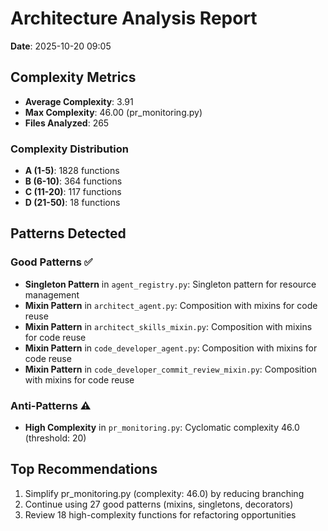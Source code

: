 # Architecture Analysis Report

**Date**: 2025-10-20 09:05

## Complexity Metrics

- **Average Complexity**: 3.91
- **Max Complexity**: 46.00 (pr_monitoring.py)
- **Files Analyzed**: 265

### Complexity Distribution

- **A (1-5)**: 1828 functions
- **B (6-10)**: 364 functions
- **C (11-20)**: 117 functions
- **D (21-50)**: 18 functions

## Patterns Detected

### Good Patterns ✅

- **Singleton Pattern** in `agent_registry.py`: Singleton pattern for resource management
- **Mixin Pattern** in `architect_agent.py`: Composition with mixins for code reuse
- **Mixin Pattern** in `architect_skills_mixin.py`: Composition with mixins for code reuse
- **Mixin Pattern** in `code_developer_agent.py`: Composition with mixins for code reuse
- **Mixin Pattern** in `code_developer_commit_review_mixin.py`: Composition with mixins for code reuse

### Anti-Patterns ⚠️

- **High Complexity** in `pr_monitoring.py`: Cyclomatic complexity 46.0 (threshold: 20)

## Top Recommendations

1. Simplify pr_monitoring.py (complexity: 46.0) by reducing branching
2. Continue using 27 good patterns (mixins, singletons, decorators)
3. Review 18 high-complexity functions for refactoring opportunities
